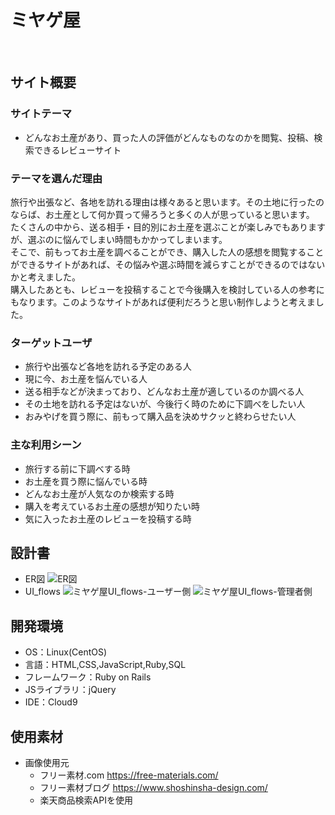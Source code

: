# ミヤゲ屋
​
## サイト概要
### サイトテーマ
- どんなお土産があり、買った人の評価がどんなものなのかを閲覧、投稿、検索できるレビューサイト

### テーマを選んだ理由
   旅行や出張など、各地を訪れる理由は様々あると思います。その土地に行ったのならば、お土産として何か買って帰ろうと多くの人が思っていると思います。<br>
   たくさんの中から、送る相手・目的別にお土産を選ぶことが楽しみでもありますが、選ぶのに悩んでしまい時間もかかってしまいます。<br>
   そこで、前もってお土産を調べることができ、購入した人の感想を閲覧することができるサイトがあれば、その悩みや選ぶ時間を減らすことができるのではないかと考えました。<br>
   購入したあとも、レビューを投稿することで今後購入を検討している人の参考にもなります。このようなサイトがあれば便利だろうと思い制作しようと考えました。

### ターゲットユーザ
- 旅行や出張など各地を訪れる予定のある人
- 現に今、お土産を悩んでいる人
- 送る相手などが決まっており、どんなお土産が適しているのか調べる人
- その土地を訪れる予定はないが、今後行く時のために下調べをしたい人
- おみやげを買う際に、前もって購入品を決めサクッと終わらせたい人

### 主な利用シーン
- 旅行する前に下調べする時
- お土産を買う際に悩んでいる時
- どんなお土産が人気なのか検索する時
- 購入を考えているお土産の感想が知りたい時
- 気に入ったお土産のレビューを投稿する時

## 設計書
- ER図
![ER図](https://github.com/Aarii08/MIYAGEYA/assets/140925809/633a45f6-a5ba-4b2d-9df9-fd972fe959ad)
- UI_flows
![ミヤゲ屋UI_flows-ユーザー側](https://github.com/Aarii08/MIYAGEYA/assets/140925809/71480239-5338-4a06-b4c6-dce0b498719d)
![ミヤゲ屋UI_flows-管理者側](https://github.com/Aarii08/MIYAGEYA/assets/140925809/0cb90f6e-d2dc-485a-81a0-789b738a69af)



## 開発環境
- OS：Linux(CentOS)
- 言語：HTML,CSS,JavaScript,Ruby,SQL
- フレームワーク：Ruby on Rails
- JSライブラリ：jQuery
- IDE：Cloud9

## 使用素材
- 画像使用元
  - フリー素材.com  https://free-materials.com/
  - フリー素材ブログ https://www.shoshinsha-design.com/
  - 楽天商品検索APIを使用
